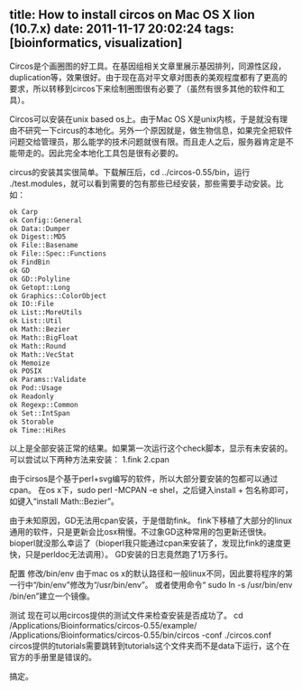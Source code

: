 title: How to install circos on Mac OS X lion (10.7.x)
date: 2011-11-17 20:02:24
tags: [bioinformatics, visualization] 
---

Circos是个画圈图的好工具。在基因组相关文章里展示基因排列，同源性区段，duplication等，效果很好。由于现在高对平文章对图表的美观程度都有了更高的要求，所以转移到circos下来绘制圈图很有必要了（虽然有很多其他的软件和工具）。

Circos可以安装在unix based os上。由于Mac OS X是unix内核，于是就没有理由不研究一下circus的本地化。另外一个原因就是，做生物信息，如果完全把软件问题交给管理员，那么能学的技术问题就很有限。而且走人之后，服务器肯定是不能带走的。因此完全本地化工具包是很有必要的。

circus的安装其实很简单。下载解压后，cd ../circos-0.55/bin，运行 ./test.modules，就可以看到需要的包有那些已经安装，那些需要手动安装。比如：

``` bash
ok Carp
ok Config::General
ok Data::Dumper
ok Digest::MD5
ok File::Basename
ok File::Spec::Functions
ok FindBin
ok GD
ok GD::Polyline
ok Getopt::Long
ok Graphics::ColorObject
ok IO::File
ok List::MoreUtils
ok List::Util
ok Math::Bezier
ok Math::BigFloat
ok Math::Round
ok Math::VecStat
ok Memoize
ok POSIX
ok Params::Validate
ok Pod::Usage
ok Readonly
ok Regexp::Common
ok Set::IntSpan
ok Storable
ok Time::HiRes
```


以上是全部安装正常的结果。如果第一次运行这个check脚本，显示有未安装的。可以尝试以下两种方法来安装：
1.fink
2.cpan

由于cirsos是个基于perl+svg编写的软件，所以大部分要安装的包都可以通过cpan。
在os x下，sudo perl -MCPAN -e shel，之后键入install + 包名称即可，如键入“install Math::Bezier”。

由于未知原因，GD无法用cpan安装，于是借助fink。
fink下移植了大部分的linux通用的软件，只是更新会比osx稍慢。不过象GD这种常用的包更新还很快。bioperl就没那么幸运了（bioperl我只能通过cpan来安装了，发现比fink的速度更快，只是perldoc无法调用）。
GD安装的日志竟然跑了1万多行。

配置
修改/bin/env
由于mac os x的默认路径和一般linux不同，因此要将程序的第一行中“/bin/env”修改为“/usr/bin/env”。
或者使用命令“ sudo ln -s /usr/bin/env /bin/en”建立一个镜像。

测试
现在可以用circos提供的测试文件来检查安装是否成功了。
cd /Applications/Bioinformatics/circos-0.55/example/
/Applications/Bioinformatics/circos-0.55/bin/circos -conf ./circos.conf
circos提供的tutorials需要跳转到tutorials这个文件夹而不是data下运行，这个在官方的手册里是错误的。

搞定。